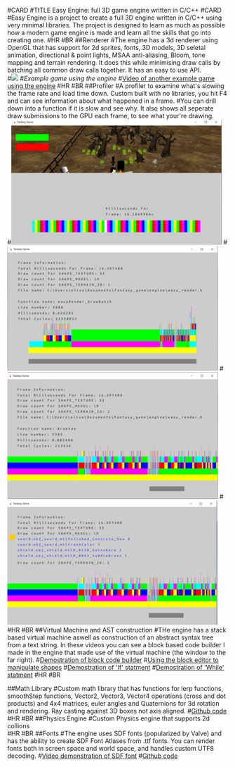 #CARD
#TITLE Easy Engine: full 3D game engine written in C/C++
#CARD
#Easy Engine is a project to create a full 3D engine written in C/C++ using very minimal libraries. The project is designed to learn as much as possible how a modern game engine is made and learn all the skills that go into creating one.
#HR
#BR
##Renderer 
#The engine has a 3d renderer using OpenGL that has support for 2d sprites, fonts, 3D models, 3D seletal animation, directional & point lights, MSAA anti-aliasing, Bloom, tone mapping and terrain rendering. It does this while minimising draw calls by batching all common draw calls together. It has an easy to use API.    
#<img src='./photos/gif1.gif' style='width: 50vw;'>
#<i>Example game using the engine</i>
#<a href='https://www.youtube.com/watch?v=UKiuvnSzYr0'>Video of another example game using the engine</a>
#HR
#BR
##Profiler
#A profiler to examine what's slowing the frame rate and load time down. Custom built with no libraries, you hit F4 and can see information about what happened in a frame.
#You can drill down into a function if it is slow and see why. It also shows all seperate draw submissions to the GPU each frame, to see what your're drawing.    
#<img src='./photos/profiler1.png' style='width: 50vw;'>
#<img src='./photos/profiler2.png' style='width: 50vw;'>
#<img src='./photos/profiler3.png' style='width: 50vw;'>
#<img src='./photos/profiler4.png' style='width: 50vw;'>
#HR
#BR
##Virtual Machine and AST construction
#THe engine has a stack based virtual machine aswell as construction of an abstract syntax tree from a text string. In these videos you can see a block based code builder I made in the engine that made use of the virtual machine (the window to the far right).
#<a href='https://www.youtube.com/watch?v=WbfkHDYefJY'>Demostration of block code builder</a>
#<a href='https://www.youtube.com/watch?v=pIZ-3y_8Acw'>Using the block editor to manipulate shapes</a>
#<a href='https://www.youtube.com/watch?v=ZqYY1xVf10M'>Demostration of 'If' statment</a>
#<a href='https://www.youtube.com/watch?v=c4T-OxchO9s'>Demostration of 'While' statment</a>
#HR
#BR


##Math Library
#Custom math library that has functions for lerp functions, smoothStep functions, Vector2, Vector3, Vector4 operations (cross and dot products) and 4x4 matrices, euler angles and Quaternions for 3d rotation and rendering. Ray casting against 3D boxes not axis aligned. 
#<a href='https://github.com/Olster1/easy_engine/blob/master/engine/easy_math.h'>Github code</a>
#HR
#BR
##Physics Engine
#Custom Physics engine that supports 2d collions  
#HR
#BR
##Fonts
#The engine uses SDF fonts (popularized by Valve) and has the ability to create SDF Font Atlases from .ttf fonts. You can render fonts both in screen space and world space, and handles custom UTF8 decoding.
#<a href='https://www.youtube.com/watch?v=CCBDrplrioo'>Video demonstration of SDF font</a>
#<a href='https://github.com/Olster1/easy_engine/blob/master/engine/easy_font.h'>Github code</a>

